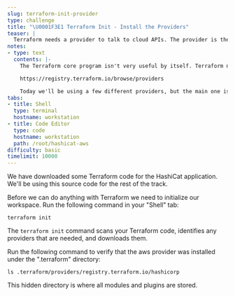 ```yaml
---
slug: terraform-init-provider
type: challenge
title: "\U0001F3E1 Terraform Init - Install the Providers"
teaser: |
  Terraform needs a provider to talk to cloud APIs. The provider is the bridge that connects Terraform core to your infrastructure providers.
notes:
- type: text
  contents: |-
    The Terraform core program isn't very useful by itself. Terraform needs the help of a *provider* to be able to talk to cloud APIs. Terraform has hundreds of different providers. You can browse the provider list here:

    https://registry.terraform.io/browse/providers

    Today we'll be using a few different providers, but the main one is the *aws* provider.
tabs:
- title: Shell
  type: terminal
  hostname: workstation
- title: Code Editor
  type: code
  hostname: workstation
  path: /root/hashicat-aws
difficulty: basic
timelimit: 10000
---
```

We have downloaded some Terraform code for the HashiCat application. We'll be using this source code for the rest of the track.

Before we can do anything with Terraform we need to initialize our workspace. Run the following command in your "Shell" tab:
```
terraform init
```

The `terraform init` command scans your Terraform code, identifies any providers that are needed, and downloads them.

Run the following command to verify that the aws provider was installed under the ".terraform" directory:

```
ls .terraform/providers/registry.terraform.io/hashicorp
```

This hidden directory is where all modules and plugins are stored.